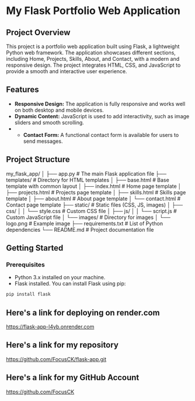 # **My Flask Portfolio Web Application**

## **Project Overview**

This project is a portfolio web application built using Flask, a lightweight Python web framework. The application showcases different sections, including Home, Projects, Skills, About, and Contact, with a modern and responsive design. The project integrates HTML, CSS, and JavaScript to provide a smooth and interactive user experience.

## **Features**

- **Responsive Design:** The application is fully responsive and works well on both desktop and mobile devices.
- **Dynamic Content:** JavaScript is used to add interactivity, such as image sliders and smooth scrolling.
- - **Contact Form:** A functional contact form is available for users to send messages.

## **Project Structure**

my_flask_app/
│
├── app.py # The main Flask application file
├── templates/ # Directory for HTML templates
│ ├── base.html # Base template with common layout
│ ├── index.html # Home page template
│ ├── projects.html # Projects page template
│ ├── skills.html # Skills page template
│ ├── about.html # About page template
│ └── contact.html # Contact page template
├── static/ # Static files (CSS, JS, images)
│ ├── css/
│ │ └── style.css # Custom CSS file
│ ├── js/
│ │ └── script.js # Custom JavaScript file
│ └── images/ # Directory for images
│ └── logo.png # Example image
├── requirements.txt # List of Python dependencies
└── README.md # Project documentation file

## **Getting Started**

### **Prerequisites**

- Python 3.x installed on your machine.
- Flask installed. You can install Flask using pip:

```bash
pip install flask
```


## **Here's a link for deploying on render.com**
https://flask-app-l4yb.onrender.com


## **Here's a link for my repository**
https://github.com/FocusCK/flask-app.git

## **Here's a link for my GitHub Account**
https://github.com/FocusCK
